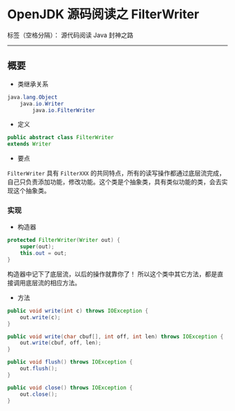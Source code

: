 # OpenJDK 源码阅读之 FilterWriter

标签（空格分隔）： 源代码阅读 Java 封神之路

---

## 概要

* 类继承关系 

```java
java.lang.Object
    java.io.Writer
        java.io.FilterWriter
```

* 定义 

```java
public abstract class FilterWriter
extends Writer
```

* 要点 

`FilterWriter` 具有 `FilterXXX` 的共同特点，所有的读写操作都通过底层流完成，
自己只负责添加功能，修改功能。这个类是个抽象类，具有类似功能的类，会去实现这个抽象类。


### 实现 

* 构造器 

```java
protected FilterWriter(Writer out) {
    super(out);
    this.out = out;
}
```

构造器中记下了底层流，以后的操作就靠你了！ 所以这个类中其它方法，都是直接调用底层流的相应方法。

* 方法

```java
public void write(int c) throws IOException {
    out.write(c);
}

public void write(char cbuf[], int off, int len) throws IOException {
    out.write(cbuf, off, len);
}

public void flush() throws IOException {
    out.flush();
}

public void close() throws IOException {
    out.close();
}
    
```